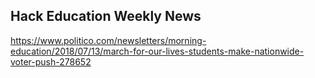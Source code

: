 ## Hack Education Weekly News

https://www.politico.com/newsletters/morning-education/2018/07/13/march-for-our-lives-students-make-nationwide-voter-push-278652
